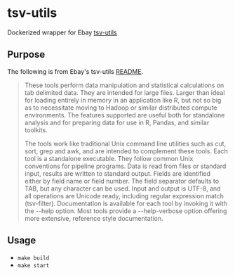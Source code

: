 # tsv-utils
Dockerized wrapper for Ebay [tsv-utils](https://github.com/eBay/tsv-utils)

## Purpose

The following is from Ebay's tsv-utils [README](https://github.com/eBay/tsv-utils#tools-overview).

> These tools perform data manipulation and statistical calculations on tab delimited data. They are intended for large files. Larger than ideal for loading entirely in memory in an application like R, but not so big as to necessitate moving to Hadoop or similar distributed compute environments. The features supported are useful both for standalone analysis and for preparing data for use in R, Pandas, and similar toolkits.
>
> The tools work like traditional Unix command line utilities such as cut, sort, grep and awk, and are intended to complement these tools. Each tool is a standalone executable. They follow common Unix conventions for pipeline programs. Data is read from files or standard input, results are written to standard output. Fields are identified either by field name or field number. The field separator defaults to TAB, but any character can be used. Input and output is UTF-8, and all operations are Unicode ready, including regular expression match (tsv-filter). Documentation is available for each tool by invoking it with the --help option. Most tools provide a --help-verbose option offering more extensive, reference style documentation.

## Usage
* `make build`
* `make start`

